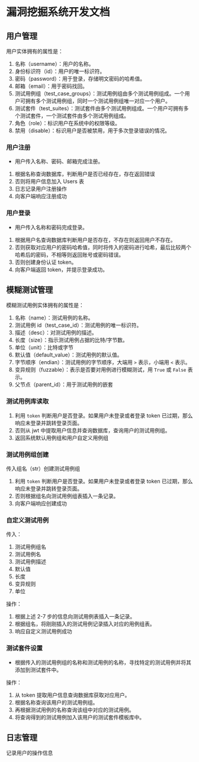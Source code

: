 # 漏洞挖掘系统开发文档

## 用户管理

用户实体拥有的属性是：

1. 名称（username）：用户的名称。
2. 身份标识符（id）：用户的唯一标识符。
3. 密码（password）：用于登录，存储明文密码的哈希值。
4. 邮箱（email）：用于密码找回。
5. 测试用例组（test_case_groups）：测试用例组由多个测试用例组成。一个用户可拥有多个测试用例组，同时一个测试用例组唯一对应一个用户。
6. 测试套件（test_suites）：测试套件由多个测试用例组成。一个用户可拥有多个测试套件，一个测试套件由多个测试用例组成。
7. 角色（role）：标识用户在系统中的权限等级。
8. 禁用（disable）：标识用户是否被禁用，用于多次登录错误的情况。

### 用户注册

- 用户传入名称、密码、邮箱完成注册。

1. 根据名称查询数据库，判断用户是否已经存在，存在返回错误
2. 否则将用户信息加入 Users 表
3. 日志记录用户注册操作
4. 向客户端响应注册成功

### 用户登录

- 用户传入名称和密码完成登录。

1. 根据用户名查询数据库判断用户是否存在，不存在则返回用户不存在。
2. 否则获取对应用户的密码哈希值，同时将传入的密码进行哈希，最后比较两个哈希后的密码，不相等则返回账号或密码错误。
3. 否则创建身份认证 token。
4. 向客户端返回 token，并提示登录成功。

## 模糊测试管理

模糊测试用例实体拥有的属性是：

1. 名称（name）：测试用例的名称。
2. 测试用例 id（test_case_id）：测试用例的唯一标识符。
3. 描述（desc）：对测试用例的描述。
4. 长度（size）：指示测试用例占据的比特/字节数。
5. 单位（unit）：比特或字节
6. 默认值（default_value）：测试用例的默认值。
7. 字节顺序（endian）：测试用例的字节顺序，大端用 `>` 表示，小端用 `<` 表示。
8. 变异规则（fuzzable）：表示是否要对用例进行模糊测试，用 `True` 或 `False` 表示。
9. 父节点（parent_id）：用于测试用例的嵌套

### 测试用例库读取

1. 利用 `token` 判断用户是否登录。如果用户未登录或者登录 token 已过期，那么响应未登录并跳转登录页面。
2. 否则从 jwt 中提取用户信息并查询数据库，查询用户的测试用例组。
3. 返回系统默认用例组和用户自定义用例组

### 测试用例组创建

传入组名（str）创建测试用例组


1. 利用 `token` 判断用户是否登录。如果用户未登录或者登录 token 已过期，那么响应未登录并跳转登录页面。
2. 否则根据组名向测试用例组表插入一条记录。
3. 向客户端响应创建成功

### 自定义测试用例

传入：

1. 测试用例组名
2. 测试用例名
3. 测试用例描述
4. 默认值
5. 长度
6. 变异规则
7. 单位

操作：

1. 根据上述 2-7 步的信息向测试用例表插入一条记录。
2. 根据组名，将刚刚插入的测试用例记录插入对应的用例组表。
3. 响应自定义测试用例成功

### 测试套件设置

- 根据传入的测试用例组的名称和测试用例的名称，寻找特定的测试用例并将其添加到测试套件中。

操作：

1. 从 token 提取用户信息查询数据库获取对应用户。
2. 根据名称查询该用户的测试用例组。
3. 再根据测试用例的名称查询该组中对应的测试用例。
4. 将查询得到的测试用例加入该用户的测试套件模板库中。

## 日志管理

记录用户的操作信息
